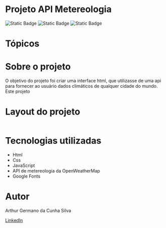 # Projeto API Metereologia
<img alt="Static Badge" src="https://img.shields.io/badge/JavaScript-yellow">
<img alt="Static Badge" src="https://img.shields.io/badge/Html-red">
<img alt="Static Badge" src="https://img.shields.io/badge/Css-blue">

# Tópicos



# Sobre o projeto
O objetivo do projeto foi criar uma interface html, que utilizasse de uma api para fornecer ao usuário dados climáticos de qualquer cidade do mundo. Este projeto

# Layout do projeto
<img src ="">




# Tecnologias utilizadas

  * Html
  * Css
  * JavaScript
  * API de metereologia da OpenWeatherMap
  * Google Fonts


# Autor
Arthur Germano da Cunha Silva

[LinkedIn](https://www.linkedin.com/in/arthur-germano-72000a271/)
